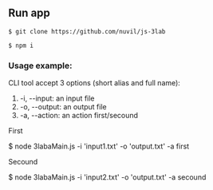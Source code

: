 ## Run app 


```
$ git clone https://github.com/nuvil/js-3lab
```
```
$ npm i
```

### Usage example:

CLI tool accept 3 options (short alias and full name):

1.  -i, --input: an input file
2.  -o, --output: an output file
3.  -a, --action: an action first/secound

First 

$ node 3labaMain.js -i 'input1.txt' -o 'output.txt' -a first  

Secound 

$ node 3labaMain.js -i 'input2.txt' -o 'output.txt' -a secound
